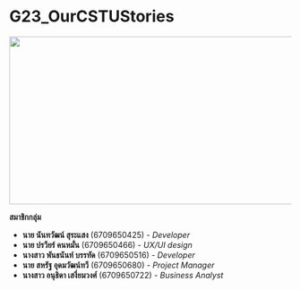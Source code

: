# G23_OurCSTUStories
<div align="center">
  <img src="https://i0.wp.com/www.printmag.com/wp-content/uploads/2021/02/4cbe8d_f1ed2800a49649848102c68fc5a66e53mv2.gif?fit=476%2C280&ssl=1" width="600" height="300"/>
</div>

**สมาชิกกลุ่ม**  
- **นาย นันทวัฒน์ สุระแสง** (6709650425) - *Developer*
- **นาย ปรวียร์ คนหมั่น** (6709650466)  - *UX/UI design*
- **นางสาว พันธนันท์ บรรทัด** (6709650516) - *Developer*
- **นาย สหรัฐ อุดมวัฒน์ทวี** (6709650680) - *Project Manager*  
- **นางสาว อนุธิดา เสงี่ยมวงศ์** (6709650722)  - *Business Analyst*
